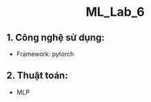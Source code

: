 <div align = center>
<h1>ML_Lab_6</h1>
</div>

## 1. Công nghệ sử dụng:

 - Framework: pytorch

## 2. Thuật toán:

 - MLP

